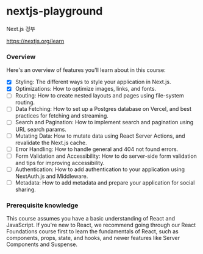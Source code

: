 # nextjs-playground
Next.js 겅부

https://nextjs.org/learn

### Overview
Here's an overview of features you'll learn about in this course:

- [x] Styling: The different ways to style your application in Next.js.
- [x] Optimizations: How to optimize images, links, and fonts.
- [ ] Routing: How to create nested layouts and pages using file-system routing.
- [ ] Data Fetching: How to set up a Postgres database on Vercel, and best practices for fetching and streaming.
- [ ] Search and Pagination: How to implement search and pagination using URL search params.
- [ ] Mutating Data: How to mutate data using React Server Actions, and revalidate the Next.js cache.
- [ ] Error Handling: How to handle general and 404 not found errors.
- [ ] Form Validation and Accessibility: How to do server-side form validation and tips for improving accessibility.
- [ ] Authentication: How to add authentication to your application using NextAuth.js and Middleware.
- [ ] Metadata: How to add metadata and prepare your application for social sharing.

### Prerequisite knowledge
This course assumes you have a basic understanding of React and JavaScript. If you're new to React, we recommend going through our React Foundations course first to learn the fundamentals of React, such as components, props, state, and hooks, and newer features like Server Components and Suspense.